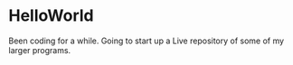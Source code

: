 # HelloWorld

Been coding for a while. Going to start up a Live repository of some of my larger programs. 
